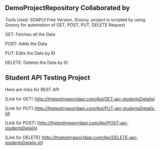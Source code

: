 ## DemoProjectRepository Collaborated by 

Tools Used: SOAPUI Free Version, Groovy.
project is scripted by using Groovy for automation of GET, POST, PUT, DELETE Request

GET: Fetches all the Data

POST: Adds the Data

PUT: Edits the Data by ID

DELETE: Deletes the Data by ID

## Student API Testing Project
Here are links for REST API

[Link for GET] (http://thetestingworldapi.com/Api/GET-api-studentsDetails)

[Link for PUT] (http://thetestingworldapi.com/Api/PUT-api-studentsDetails-id)

[Link for POST] (http://thetestingworldapi.com/Api/POST-api-studentsDetails)

[Link for DELETE] (http://thetestingworldapi.com/Api/DELETE-api-studentsDetails-id)

 
